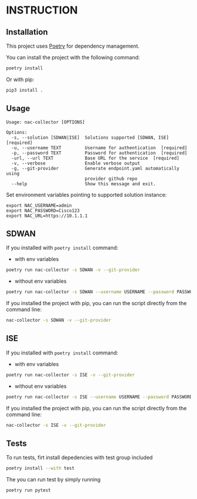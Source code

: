 # INSTRUCTION

## Installation

This project uses [Poetry](https://python-poetry.org/) for dependency management. 

You can install the project with the following command:

```bash
poetry install
```

Or with pip:

```bash
pip3 install .
```

## Usage

```cli
Usage: nac-collector [OPTIONS]

Options:
  -s, --solution [SDWAN|ISE]  Solutions supported [SDWAN, ISE]  [required]
  -u, --username TEXT         Username for authentication  [required]
  -p, --password TEXT         Password for authentication  [required]
  -url, --url TEXT            Base URL for the service  [required]
  -v, --verbose               Enable verbose output
  -g, --git-provider          Generate endpoint.yaml automatically using
                              provider github repo
  --help                      Show this message and exit.
```

Set environment variables pointing to supported solution instance:

```shell
export NAC_USERNAME=admin
export NAC_PASSWORD=Cisco123
export NAC_URL=https://10.1.1.1
```

## SDWAN

If you installed with `poetry install` command:

- with env variables
```sh
poetry run nac-collector -s SDWAN -v --git-provider
```

- without env variables
```sh
poetry run nac-collector -s SDWAN --username USERNAME --password PASSWORD --url URL -v --git-provider
```

If you installed the project with pip, you can run the script directly from the command line:

```sh
nac-collector -s SDWAN -v --git-provider
```

## ISE

If you installed with `poetry install` command:

- with env variables
```sh
poetry run nac-collector -s ISE -v --git-provider
```

- without env variables
```sh
poetry run nac-collector -s ISE --username USERNAME --password PASSWORD --url URL -v --git-provider
```

If you installed the project with pip, you can run the script directly from the command line:

```sh
nac-collector -s ISE -v --git-provider
```

## Tests

To run tests, firt install depedencies with test group included

```sh
poetry install --with test
```

The you can run test by simply running
```sh
poetry run pytest
```